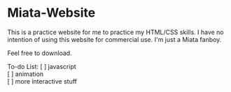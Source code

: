 # Miata-Website

This is a practice website for me to practice my HTML/CSS skills.
I have no intention of using this website for commercial use. I'm just a Miata fanboy.

Feel free to download.

To-do List:
[ ] javascript <br/>
[ ] animation <br/>
[ ] more interactive stuff <br/>

